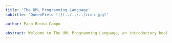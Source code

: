 ```yaml
---
title: 'The UML Programming Language'
subtitle: 'QueenField ![](../../../icon.jpg)'

author: Paco Reina Campo

abstract: Welcome to The UML Programming Language, an introductory book about UML. The UML programming language helps you write faster, more reliable software. High-level ergonomics and low-level control are often at odds in programming language design; UML challenges that conflict. Through balancing powerful technical capacity and a great developer experience, UML gives you the option to control low-level details (such as memory usage) without all the hassle traditionally associated with such control.
---
```

